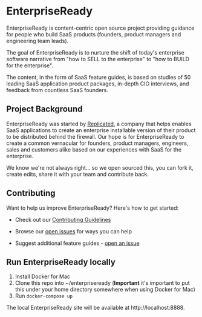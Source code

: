 # EnterpriseReady

EnterpriseReady is content-centric open source project providing guidance for people who build SaaS products (founders, product managers and engineering team leads).

The goal of EnterpriseReady is to nurture the shift of today's enterprise software narrative from "how to SELL to the enterprise" to "how to BUILD for the enterprise".

The content, in the form of SaaS feature guides, is based on studies of 50 leading SaaS application product packages, in-depth CIO interviews, and feedback from countless SaaS founders.

## Project Background

EnterpriseReady was started by [Replicated](https://www.replicated.com/), a company that helps enables SaaS applications to create an enterprise installable version of their product to be distributed behind the firewall. Our hope is for EnterpriseReady to create a common vernacular for founders, product managers, engineers, sales and customers alike based on our experiences with SaaS for the enterprise.

We know we're not always right... so we open sourced this, you can fork it, create edits, share it with your team and contribute back.

## Contributing

Want to help us improve EnterpriseReady? Here's how to get started:

- Check out our [Contributing Guidelines](https://github.com/enterpriseready/enterpriseready/blob/master/CONTRIBUTING.md)

- Browse our [open issues](https://github.com/enterpriseready/enterpriseready/issues) for ways you can help

- Suggest additional feature guides - [open an issue](https://github.com/enterpriseready/enterpriseready/issues/new)

## Run EnterpriseReady locally
1. Install Docker for Mac
1. Clone this repo into ~/enterpriseready (**Important** it's important to put this under your home directory somewhere when using Docker for Mac)
1. Run `docker-compose up`

The local EnterpriseReady site will be available at http://localhost:8888.
